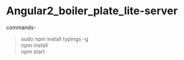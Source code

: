 # Angular2_boiler_plate_lite-server
commands-<br>
>sudo npm install typings -g<br>
>npm install<br>
>npm start<br>

